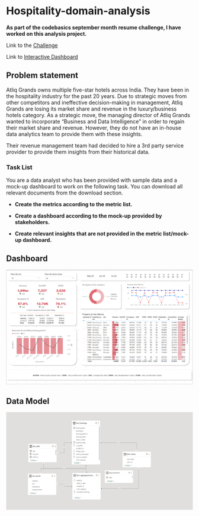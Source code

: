 # Hospitality-domain-analysis
**As part of the codebasics september month resume challenge, I have worked on this analysis project.**

Link to the [Challenge](https://codebasics.io/challenge/codebasics-resume-project-challenge)

Link to [Interactive Dashboard](https://app.powerbi.com/view?r=eyJrIjoiOTJlYmE4N2YtYzRlNi00MzhiLTliNDUtODEwZjgzNjNkODY5IiwidCI6ImM2ZTU0OWIzLTVmNDUtNDAzMi1hYWU5LWQ0MjQ0ZGM1YjJjNCJ9)

## Problem statement

Atliq Grands owns multiple five-star hotels across India. They have been in the hospitality industry for the past 20 years. Due to strategic moves from other competitors and ineffective decision-making in management, Atliq Grands are losing its market share and revenue in the luxury/business hotels category. As a strategic move, the managing director of Atliq Grands wanted to incorporate “Business and Data Intelligence” in order to regain their market share and revenue. However, they do not have an in-house data analytics team to provide them with these insights.

Their revenue management team had decided to hire a 3rd party service provider to provide them insights from their historical data.

### Task List

You are a data analyst who has been provided with sample data and a mock-up dashboard to work on the following task. You can download all relevant documents from the download section.

- **Create the metrics according to the metric list.**

- **Create a dashboard according to the mock-up provided by stakeholders.**

- **Create relevant insights that are not provided in the metric list/mock-up dashboard.**

## Dashboard

![Dashboard](resources/dashboard.png)

## Data Model

![Data-model](resources/data-model.png)
